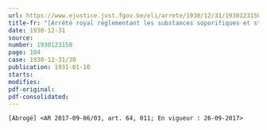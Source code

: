 ```yaml
---
url: https://www.ejustice.just.fgov.be/eli/arrete/1930/12/31/1930123150/justel
title-fr: "[Arrêté royal réglementant les substances soporifiques et stupéfiantes, et relatif à la réduction des risques et à l'avis thérapeutique <Intitulé remplacé par AR 2003-05-16/34, art. 1> (NOTE : Consultation des versions antérieures à partir du 07-05-1987 et mise à jour au 26-09-2017)"
date: 1930-12-31
source:
number: 1930123150
page: 104
case: 1930-12-31/30
publication: 1931-01-10
starts:
modifies:
pdf-original:
pdf-consolidated:
---
```


`[Abrogé] <AR 2017-09-06/03, art. 64, 011; En vigueur : 26-09-2017>`
